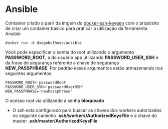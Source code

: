 # Ansible

Container criado a parir da imgem do [docker-ssh-keygen](https://hub.docker.com/r/diegobulhoes/docker-ssh-keygen/) com o propósito de criar um container básico para praticar a utilização da ferramenta Ansible

```
docker run -d diegobulhoes/ansible
```

Você pode especificar a senha do root utilizando o argumento **PASSWORD_ROOT**, a do usuário app utilizando **PASSWORD_USER_SSH** e da frase de segurança referente a chave de segurança **NEW_PASSPHRASE**. Por padrão esses argumentos estão armazenando nos seguintes argumentos.

```
PASSWORD_ROOT='passwordRoot'
PASSWORD_USER_SSH='passwordUserSSH'
NEW_PASSPHRASE='newPassphrase'
```

O acesso root via utilizando a senha **bloqueado**

- O ssh esta configurado para buscar as chaves dos workers autorizados no seguinte caminho **.ssh/workers/AuthorizedKeysFile** e a chave do master **.ssh/master/AuthorizedKeysFile**
